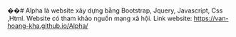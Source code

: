 ��# Alpha là website xây dựng bằng Bootstrap, Jquery, Javascript, Css ,Html.
Website có tham khảo nguồn mạng xã hội.
Link website: https://van-hoang-kha.github.io/Alpha/


